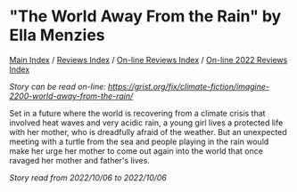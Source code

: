 # "The World Away From the Rain" by Ella Menzies 

[Main Index](../../../README.md) / [Reviews Index](../../README.md) / [On-line Reviews Index](../README.md) / [On-line 2022 Reviews Index](README.md)

*Story can be read on-line: <https://grist.org/fix/climate-fiction/imagine-2200-world-away-from-the-rain/>*

Set in a future where the world is recovering from a climate crisis that involved heat waves and very acidic rain, a young girl lives a protected life with her mother, who is dreadfully afraid of the weather. But an unexpected meeting with a turtle from the sea and people playing in the rain would make her urge her mother to come out again into the world that once ravaged her mother and father's lives.

*Story read from 2022/10/06 to 2022/10/06*
